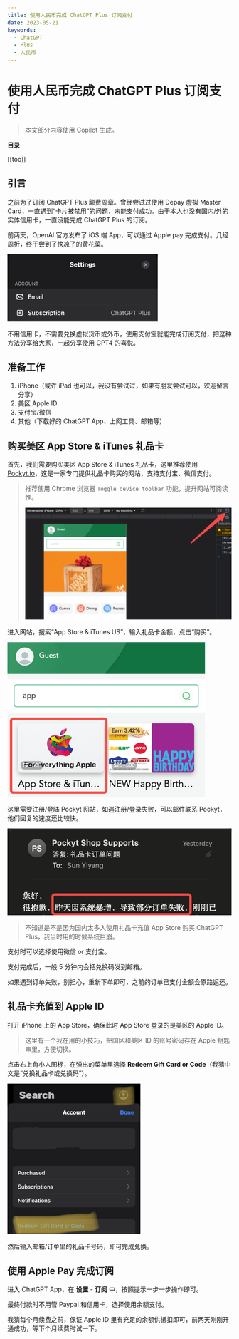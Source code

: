```yaml
---
title: 使用人民币完成 ChatGPT Plus 订阅支付
date: 2023-05-21
keywords:
  - ChatGPT
  - Plus
  - 人民币
---
```


# 使用人民币完成 ChatGPT Plus 订阅支付

> 本文部分内容使用 Copilot 生成。

**目录**

[[toc]]

## 引言

之前为了订阅 ChatGPT Plus 颇费周章。曾经尝试过使用 Depay 虚拟 Master Card，一直遇到“卡片被禁用”的问题，未能支付成功。由于本人也没有国内/外的实体信用卡，一直没能完成 ChatGPT Plus 的订阅。

前两天，OpenAI 官方发布了 iOS 端 App，可以通过 Apple pay 完成支付。几经周折，终于尝到了快凉了的黄花菜。

<img src="./image-20230521002403082.png" alt="image-20230521002403082" style="zoom: 33%;" />

不用信用卡，不需要兑换虚拟货币或外币，使用支付宝就能完成订阅支付，把这种方法分享给大家，一起分享使用 GPT4 的喜悦。

## 准备工作

1. iPhone（或许 iPad 也可以，我没有尝试过，如果有朋友尝试可以，欢迎留言分享）
2. 美区 Apple ID
3. 支付宝/微信
4. 其他（下载好的 ChatGPT App、上网工具、邮箱等）

## 购买美区 App Store & iTunes 礼品卡

首先，我们需要购买美区 App Store & iTunes 礼品卡，这里推荐使用 [Pockyt.io](https://shop.pockyt.io/)，这是一家专门提供礼品卡购买的网站，支持支付宝、微信支付。

> 推荐使用 Chrome 浏览器 `Toggle device toolbar` 功能，提升网站可阅读性。
>
> ![image-20230521020037791](./image-20230521020037791.png)

进入网站，搜索“App Store & iTunes US”，输入礼品卡金额，点击“购买”。

<img src="./image-20230521020238958.png" alt="image-20230521020238958" style="zoom:67%;" />

这里需要注册/登陆 Pockyt 网站，如遇注册/登录失败，可以邮件联系 Pockyt，他们回复的速度还比较快。

<img src="./image-20230521020501369.png" alt="image-20230521020501369" style="zoom: 67%;" />

> 不知道是不是因为国内太多人使用礼品卡充值 App Store 购买 ChatGPT Plus，我当时用的时候系统巨崩。

支付时可以选择使用微信 or 支付宝。

支付完成后，一般 5 分钟内会把兑换码发到邮箱。

如果遇到订单失败，别担心，重新下单即可，之前的订单已支付金额会原路返还。

## 礼品卡充值到 Apple ID

打开 iPhone 上的 App Store，确保此时 App Store 登录的是美区的 Apple ID。

> 这里有一个我在用的小技巧，把国区和美区 ID 的账号密码存在 Apple 钥匙串里，方便切换。

点击右上角小人图标，在弹出的菜单里选择 **Redeem Gift Card or Code**（我猜中文是“兑换礼品卡或兑换码”）。

<img src="./image-20230521021345893.png" alt="image-20230521021345893" style="zoom:33%;" />

然后输入邮箱/订单里的礼品卡号码，即可完成兑换。

## 使用 Apple Pay 完成订阅

进入 ChatGPT App，在 **设置** - **订阅** 中，按照提示一步一步操作即可。

最终付款时不用管 Paypal 和信用卡，选择使用余额支付。

我猜每个月续费之前，保证 Apple ID 里有充足的余额供抵扣即可，前两天刚刚开通成功，等下个月续费时试一下。
